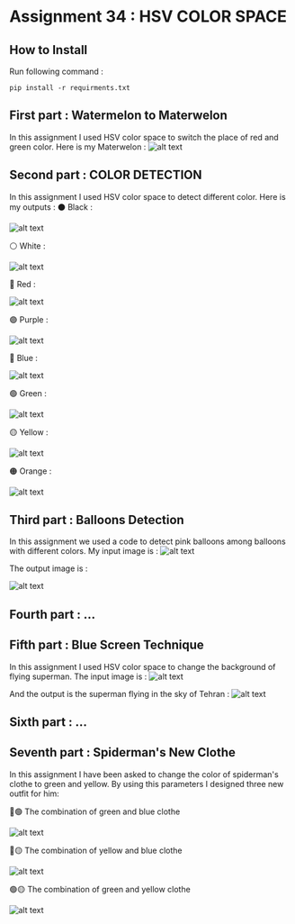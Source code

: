 # Assignment 34 : HSV COLOR SPACE

## How to Install
Run following command :
```
pip install -r requirments.txt
```

## First part : Watermelon to Materwelon
In this assignment I used HSV color space to switch the place of red and green color.
Here is my Materwelon :
![alt text](outputs/output_1_materwelon.jpg)

## Second part : COLOR DETECTION
In this assignment I used HSV color space to detect different color. Here is my outputs :
⚫ Black :

![alt text](outputs/output_2_black.png)

⚪ White :

![alt text](outputs/output_2_white.png)

🔴 Red :

![alt text](outputs/output_2_red.png)

🟣 Purple :

![alt text](outputs/output_2_purple.png)

🔵 Blue :

![alt text](outputs/output_2_blue.png)

🟢 Green :

![alt text](outputs/output_2_green.png)

🟡 Yellow :

![alt text](outputs/output_2_yellow.png)

🟠 Orange :

![alt text](outputs/output_2_orange.png)

## Third part : Balloons Detection
In this assignment we used a code to detect pink balloons among balloons with different colors.
My input image is :
![alt text](inputs/input_3_balloons.jpg)

The output image is :

![alt text](outputs/output_3_Balloon_detection.jpg)

## Fourth part : ...

## Fifth part : Blue Screen Technique
In this assignment I used HSV color space to change the background of flying superman.
The input image is :
![alt text](inputs/input_5_superman.jpg)

And the output is the superman flying in the sky of Tehran :
![alt text](outputs/output_5_superman.jpg)

## Sixth part : ...

## Seventh part : Spiderman's New Clothe
In this assignment I have been asked to change the color of spiderman's clothe to green and yellow.
By using this parameters I designed three new outfit for him:

🔵🟢 The combination of green and blue clothe

![alt text](outputs/output_7_spiderman_new_outfit_bg.jpg)

🔵🟡 The combination of yellow and blue clothe

![alt text](outputs/output_7_spiderman_new_outfit_by.jpg)

🟢🟡 The combination of green and yellow clothe

![alt text](outputs/output_7_spiderman_new_outfit_gy.jpg)